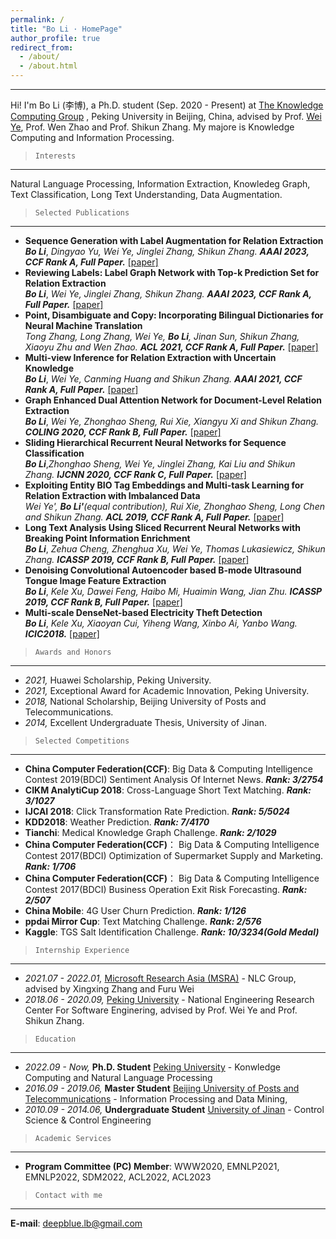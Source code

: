 ```yaml
---
permalink: /
title: "Bo Li · HomePage"
author_profile: true
redirect_from: 
  - /about/
  - /about.html
---
```


------
Hi! I'm Bo Li (李博), a Ph.D. student (Sep. 2020 - Present) at [The Knowledge Computing Group](https://se.pku.edu.cn/kcg/) , Peking University in Beijing, China, advised by Prof. [Wei Ye](https://se.pku.edu.cn/kcl/weiye/), Prof. Wen Zhao and Prof. Shikun Zhang.
My majore is Knowledge Computing and Information Processing. 

> `Interests`
------

Natural Language Processing, Information Extraction, Knowledeg Graph, Text Classification, Long Text Understanding, Data Augmentation. 

> `Selected Publications`
------

* **Sequence Generation with Label Augmentation for Relation Extraction**  
***Bo Li***, *Dingyao Yu, Wei Ye, Jinglei Zhang, Shikun Zhang.* ***AAAI 2023, CCF Rank A, Full Paper.*** [[paper]]()
* **Reviewing Labels: Label Graph Network with Top-k Prediction Set for Relation Extraction**  
***Bo Li***, *Wei Ye, Jinglei Zhang, Shikun Zhang.* ***AAAI 2023, CCF Rank A, Full Paper.*** [[paper]]()
* **Point, Disambiguate and Copy: Incorporating Bilingual Dictionaries for Neural Machine Translation**  
*Tong Zhang, Long Zhang, Wei Ye, **Bo Li**, Jinan Sun, Shikun Zhang, Xiaoyu Zhu and Wen Zhao.* ***ACL 2021, CCF Rank A, Full Paper.*** [[paper]](https://aclanthology.org/2021.acl-long.307/)
* **Multi-view Inference for Relation Extraction with Uncertain Knowledge**  
***Bo Li***, *Wei Ye, Canming Huang and Shikun Zhang.* ***AAAI 2021, CCF Rank A, Full Paper.*** [[paper]](https://ojs.aaai.org/index.php/AAAI/article/view/17563)
* **Graph Enhanced Dual Attention Network for Document-Level Relation Extraction**  
***Bo Li***, *Wei Ye, Zhonghao Sheng, Rui Xie, Xiangyu Xi and Shikun Zhang.* ***COLING 2020, CCF Rank B, Full Paper.*** [[paper]](https://www.aclweb.org/anthology/2020.coling-main.136/)
* **Sliding Hierarchical Recurrent Neural Networks for Sequence Classification**  
***Bo Li***,*Zhonghao Sheng, Wei Ye, Jinglei Zhang, Kai Liu and Shikun Zhang.* ***IJCNN 2020, CCF Rank C, Full Paper.*** [[paper]](https://ieeexplore.ieee.org/abstract/document/9207626)
* **Exploiting Entity BIO Tag Embeddings and Multi-task Learning for Relation Extraction with Imbalanced Data**  
*Wei Ye', **Bo Li'**(equal contribution), Rui Xie, Zhonghao Sheng, Long Chen and Shikun Zhang.* ***ACL 2019, CCF Rank A, Full Paper.*** [[paper]](https://www.aclweb.org/anthology/P19-1130.pdf)
* **Long Text Analysis Using Sliced Recurrent Neural Networks with Breaking Point Information Enrichment**  
***Bo Li***, *Zehua Cheng, Zhenghua Xu, Wei Ye, Thomas Lukasiewicz, Shikun Zhang.* ***ICASSP 2019, CCF Rank B, Full Paper.*** [[paper]](https://ieeexplore.ieee.org/abstract/document/8683812)
* **Denoising Convolutional Autoencoder based B-mode Ultrasound Tongue Image Feature Extraction**  
***Bo Li***, *Kele Xu, Dawei Feng, Haibo Mi, Huaimin Wang, Jian Zhu.* ***ICASSP 2019, CCF Rank B, Full Paper.*** [[paper]](https://ieeexplore.ieee.org/abstract/document/8682806)
* **Multi-scale DenseNet-based Electricity Theft Detection**  
***Bo Li***, *Kele Xu, Xiaoyan Cui, Yiheng Wang, Xinbo Ai, Yanbo Wang.* ***ICIC2018.*** [[paper]](https://link.springer.com/chapter/10.1007%2F978-3-319-95930-6_17)


> `Awards and Honors`
------

* *2021,* Huawei Scholarship, Peking University.
* *2021,* Exceptional Award for Academic Innovation, Peking University.
* *2018,* National Scholarship, Beijing University of Posts and Telecommunications.
* *2014,* Excellent Undergraduate Thesis, University of Jinan.

> `Selected Competitions`
------

* **China Computer Federation(CCF)**: Big Data & Computing Intelligence Contest 2019(BDCI)  Sentiment Analysis Of Internet News.  ***Rank: 3/2754***  
* **CIKM AnalytiCup 2018**:  Cross-Language Short Text Matching.  ***Rank: 3/1027***
* **IJCAI 2018**:  Click Transformation Rate Prediction.  ***Rank: 5/5024***
* **KDD2018**:  Weather Prediction.  ***Rank: 7/4170***
* **Tianchi**:  Medical Knowledge Graph Challenge.  ***Rank: 2/1029***
* **China Computer Federation(CCF)**： Big Data & Computing Intelligence Contest 2017(BDCI) Optimization of Supermarket Supply and Marketing.  ***Rank: 1/706***
* **China Computer Federation(CCF)**： Big Data & Computing Intelligence Contest 2017(BDCI) Business Operation Exit Risk Forecasting.  ***Rank: 2/507***
* **China Mobile**: 4G User Churn Prediction.   ***Rank: 1/126***
* **ppdai Mirror Cup**: Text Matching Challenge.   ***Rank: 2/576***
* **Kaggle**:  TGS Salt Identification Challenge.  ***Rank: 10/3234(Gold Medal)***

> `Internship Experience`
------

* *2021.07 - 2022.01,* [Microsoft Research Asia (MSRA)](https://www.msra.cn/) - NLC Group, advised by Xingxing Zhang and Furu Wei
* *2018.06 - 2020.09,* [Peking University](https://www.pku.edu.cn/) - National Engineering Research Center For Software Enginering, advised by Prof. Wei Ye and Prof. Shikun Zhang.

> `Education`
------

* *2022.09 - Now,* **Ph.D. Student** [Peking University](https://www.pku.edu.cn/) - Konwledge Computing and Natural Language Processing
* *2016.09 - 2019.06,* **Master Student**  [Beijing University of Posts and Telecommunications](https://www.bupt.edu.cn/) - Information Processing and Data Mining,  
* *2010.09 - 2014.06,* **Undergraduate Student** [University of Jinan](http://www.ujn.edu.cn/) - Control Science & Control Engineering 
 
> `Academic Services`
------

* **Program Committee (PC) Member**: WWW2020, EMNLP2021, EMNLP2022, SDM2022, ACL2022, ACL2023

> `Contact with me`
------

**E-mail**: deepblue.lb@gmail.com
